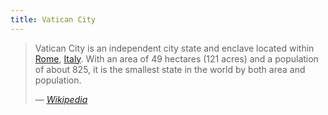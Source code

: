 ```yaml
---
title: Vatican City
---
```


> Vatican City is an independent city state and enclave located within [Rome](../), [Italy](../../). With an area of 49 hectares (121 acres) and a population of about 825, it is the smallest state in the world by both area and population.
>
> — <cite>[Wikipedia](https://en.wikipedia.org/wiki/Vatican_City)</cite>
